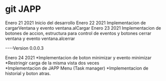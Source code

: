 # git JAPP


Enero 21 2021 Inicio del desarrollo
Enero 22 2021 Implementacion de cargarVentana y evento ventana.alCargar
Enero 23 2021 Implementacion de botones de accion, estructura para control de eventos y botones cerrar
ventana y evento ventana.alcerrar

----Version 0.0.0.3

Enero 24 2021 
    *Implementacion de boton minimizar y evento minimizar    
    *Restringir carga de la misma vista dos veces       
    *Implementacion de JAPP Menu (Task manager)
    *Implementacion de historial y boton atras.